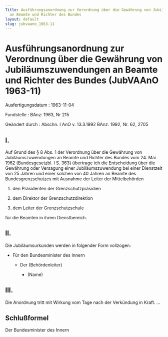 ```yaml
---
Title: Ausführungsanordnung zur Verordnung über die Gewährung von Jubiläumszuwendungen
  an Beamte und Richter des Bundes
layout: default
slug: jubvaano_1963-11
---
```


# Ausführungsanordnung zur Verordnung über die Gewährung von Jubiläumszuwendungen an Beamte und Richter des Bundes (JubVAAnO 1963-11)

Ausfertigungsdatum
:   1963-11-04

Fundstelle
:   BAnz: 1963, Nr 215

Geändert durch
:   Abschn. I AnO v. 13.3.1992 BAnz. 1992, Nr. 62, 2705


## I.

Auf Grund des § 8 Abs. 1 der Verordnung über die Gewährung von
Jubiläumszuwendungen an Beamte und Richter des Bundes vom 24. Mai 1962
(Bundesgesetzbl. I S. 363) übertrage ich die Entscheidung über die
Gewährung oder Versagung einer Jubiläumszuwendung bei einer Dienstzeit
von 25 Jahren und einer solchen von 40 Jahren an Beamte des
Bundesgrenzschutzes mit Ausnahme der Leiter der Mittelbehörden

1.  den Präsidenten der Grenzschutzpräsidien


2.  dem Direktor der Grenzschutzdirektion


3.  dem Leiter der Grenzschutzschule



für die Beamten in ihrem Dienstbereich.


## II.

Die Jubiläumsurkunden werden in folgender Form vollzogen:

*   Für den Bundesminister des Innern

    *   Der (Behördenleiter)

        *   (Name)











## III.

Die Anordnung tritt mit Wirkung vom Tage nach der Verkündung in Kraft.
...


## Schlußformel

Der Bundesminister des Innern

